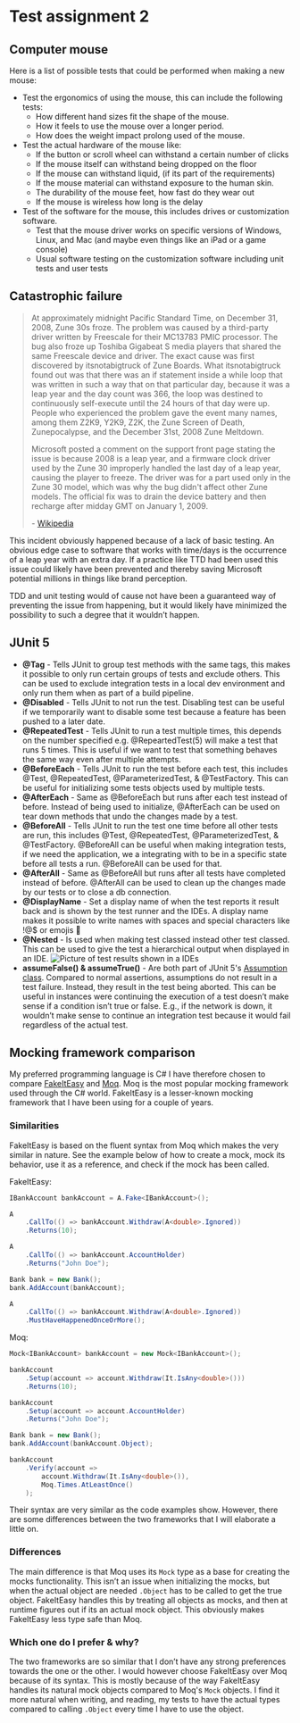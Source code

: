 # Test assignment 2

## Computer mouse
Here is a list of possible tests that could be performed when making a new mouse:
- Test the ergonomics of using the mouse, this can include the following tests:
    - How different hand sizes fit the shape of the mouse.
    - How it feels to use the mouse over a longer period.
    - How does the weight impact prolong used of the mouse.
- Test the actual hardware of the mouse like:
    - If the button or scroll wheel can withstand a certain number of clicks
    - If the mouse itself can withstand being dropped on the floor
    - If the mouse can withstand liquid, (if its part of the requirements)
    - If the mouse material can withstand exposure to the human skin. 
    - The durability of the mouse feet, how fast do they wear out
    - If the mouse is wireless how long is the delay
- Test of the software for the mouse, this includes drives or customization software.
    - Test that the mouse driver works on specific versions of Windows, Linux, and Mac (and maybe even things like an iPad or a game console)
    - Usual software testing on the customization software including unit tests and user tests

## Catastrophic failure


> At approximately midnight Pacific Standard Time, on December 31, 2008, Zune 30s froze. The problem was caused by a third-party driver written by Freescale for their MC13783 PMIC processor. The bug also froze up Toshiba Gigabeat S media players that shared the same Freescale device and driver. The exact cause was first discovered by itsnotabigtruck of Zune Boards. What itsnotabigtruck found out was that there was an if statement inside a while loop that was written in such a way that on that particular day, because it was a leap year and the day count was 366, the loop was destined to continuously self-execute until the 24 hours of that day were up. People who experienced the problem gave the event many names, among them Z2K9, Y2K9, Z2K, the Zune Screen of Death, Zunepocalypse, and the December 31st, 2008 Zune Meltdown.
>
> Microsoft posted a comment on the support front page stating the issue is because 2008 is a leap year, and a firmware clock driver used by the Zune 30 improperly handled the last day of a leap year, causing the player to freeze. The driver was for a part used only in the Zune 30 model, which was why the bug didn't affect other Zune models. The official fix was to drain the device battery and then recharge after midday GMT on January 1, 2009.
> 
> \- [Wikipedia](https://en.wikipedia.org/wiki/Zune_30#:~:text=Freescale%20Driver%20Issue)

This incident obviously happened because of a lack of basic testing. An obvious edge case to software that works with time/days is the occurrence of a leap year with an extra day. If a practice like TTD had been used this issue could likely have been prevented and thereby saving Microsoft potential millions in things like brand perception.

TDD and unit testing would of cause not have been a guaranteed way of preventing the issue from happening, but it would likely have minimized the possibility to such a degree that it wouldn’t happen.  

## JUnit 5
- **@Tag** - Tells JUnit to group test methods with the same tags, this makes it possible to only run certain groups of tests and exclude others. This can be used to exclude integration tests in a local dev environment and only run them when as part of a build pipeline.
- **@Disabled** - Tells JUnit to not run the test. Disabling test can be useful if we temporarily want to disable some test because a feature has been pushed to a later date.
- **@RepeatedTest** - Tells JUnit to run a test multiple times, this depends on the number specified e.g. @RepeartedTest(5) will make a test that runs 5 times. This is useful if we want to test that something behaves the same way even after multiple attempts.
- **@BeforeEach** - Tells JUnit to run the test before each test, this includes @Test, @RepeatedTest, @ParameterizedTest, & @TestFactory. This can be useful for initializing some tests objects used by multiple tests.
- **@AfterEach** - Same as @BeforeEach but runs after each test instead of before. Instead of being used to initialize, @AfterEach can be used on tear down methods that undo the changes made by a test.
- **@BeforeAll** - Tells JUnit to run the test one time before all other tests are run, this includes @Test, @RepeatedTest, @ParameterizedTest, & @TestFactory. @BeforeAll can be useful when making integration tests, if we need the application, we a integrating with to be in a specific state before all tests a run. @BeforeAll can be used for that.
- **@AfterAll** - Same as @BeforeAll but runs after all tests have completed instead of before. @AfterAll can be used to clean up the changes made by our tests or to close a db connection.
- **@DisplayName** - Set a display name of when the test reports it result back and is shown by the test runner and the IDEs. A display name makes it possible to write names with spaces and special characters like !@$ or emojis 🤯 
- **@Nested** - Is used when making test classed instead other test classed. This can be used to give the test a hierarchical output when displayed in an IDE. ![Picture of test results shown in a IDE](https://junit.org/junit5/docs/current/user-guide/images/writing-tests_nested_test_ide.png)s
- **assumeFalse() & assumeTrue()** - Are both part of JUnit 5's [Assumption class](https://junit.org/junit5/docs/5.0.0/api/org/junit/jupiter/api/Assumptions.html). Compared to normal assertions, assumptions do not result in a test failure. Instead, they result in the test being aborted. This can be useful in instances were continuing the execution of a test doesn’t make sense if a condition isn’t true or false. E.g., if the network is down, it wouldn’t make sense to continue an integration test because it would fail regardless of the actual test.

## Mocking framework comparison

My preferred programming language is C# I have therefore chosen to compare [FakeItEasy](https://fakeiteasy.github.io/) and [Moq](https://www.moqthis.com/moq4/). Moq is the most popular mocking framework used through the C# world. FakeItEasy is a lesser-known mocking framework that I have been using for a couple of years.

### Similarities

FakeItEasy is based on the fluent syntax from Moq which makes the very similar in nature. See the example below of how to create a mock, mock its behavior, use it as a reference, and check if the mock has been called.

FakeItEasy:
```C#
IBankAccount bankAccount = A.Fake<IBankAccount>();

A
    .CallTo(() => bankAccount.Withdraw(A<double>.Ignored))
    .Returns(10);

A
    .CallTo(() => bankAccount.AccountHolder)
    .Returns("John Doe");

Bank bank = new Bank();
bank.AddAccount(bankAccount);

A
    .CallTo(() => bankAccount.Withdraw(A<double>.Ignored))
    .MustHaveHappenedOnceOrMore();
```
Moq:
```C#
Mock<IBankAccount> bankAccount = new Mock<IBankAccount>();

bankAccount
    .Setup(account => account.Withdraw(It.IsAny<double>()))
    .Returns(10);

bankAccount
    .Setup(account => account.AccountHolder)
    .Returns("John Doe");

Bank bank = new Bank();
bank.AddAccount(bankAccount.Object);

bankAccount
    .Verify(account => 
        account.Withdraw(It.IsAny<double>()), 
        Moq.Times.AtLeastOnce()
    );
```

Their syntax are very similar as the code examples show. However, there are some differences between the two frameworks that I will elaborate a little on. 

### Differences

The main difference is that Moq uses its `Mock` type as a base for creating the mocks functionality. This isn’t an issue when initializing the mocks, but when the actual object are needed `.Object` has to be called to get the true object. FakeItEasy handles this by treating all objects as mocks, and then at runtime figures out if its an actual mock object. This obviously makes FakeItEasy less type safe than Moq.

### Which one do I prefer & why?

The two frameworks are so similar that I don’t have any strong preferences towards the one or the other. I would however choose FakeItEasy over Moq because of its syntax. This is mostly because of the way FakeItEasy handles its natural mock objects compared to Moq's `Mock` objects. I find it more natural when writing, and reading, my tests to have the actual types compared to calling `.Object` every time I have to use the object.